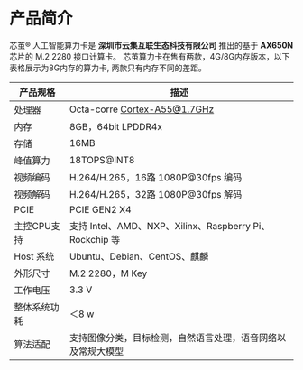 
# 产品简介

芯茧® 人工智能算力卡是 **深圳市云集互联生态科技有限公司** 推出的基于 **AX650N** 芯片的 M.2 2280 接口计算卡。 
芯茧算力卡在售有两款，4G/8G内存版本，以下表格展示为8G内存的算力卡, 两款只有内存不同的差距。

|     产品规格         | 描述                             |
| ------------ | -------------------------------------------------|
| 处理器       | Octa-corre Cortex-A55@1.7GHz    |
| 内存         | 8GB，64bit LPDDR4x                 |
| 存储         | 16MB              |
| 峰值算力     | 18TOPS@INT8 |
| 视频编码     | H.264/H.265，16路 1080P@30fps 编码                     |
| 视频解码     | H.264/H.265，32路 1080P@30fps 解码                      |
| PCIE        | PCIE GEN2 X4 |
| 主控CPU支持  | 支持 Intel、AMD、NXP、Xilinx、Raspberry Pi、Rockchip 等 |
| Host 系统    | Ubuntu、Debian、CentOS、麒麟             |
| 外形尺寸     | M.2 2280，M Key                                         |
| 工作电压     | 3.3 V                                                   |
| 整体系统功耗 | ＜8 w                                                   |
| 算法适配 | 支持图像分类，目标检测，自然语言处理，语音网络以及常规大模型 |

